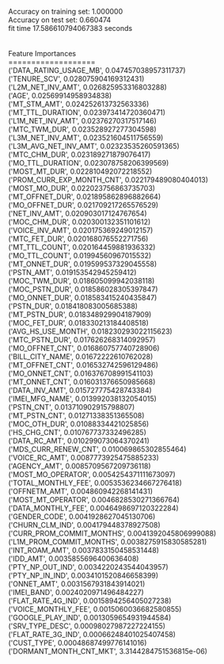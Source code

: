 Accuracy on training set: 1.000000<br>Accuracy on test set: 0.660474<br>fit time 17.586610794067383 seconds<br><br><br>Feature Importances<br>===================<br>('DATA_RATING_USAGE_MB', 0.047457038957311737)<br>('TENURE_SCV', 0.028075904169312431)<br>('L2M_NET_INV_AMT', 0.026825953316803288)<br>('AGE', 0.02569914958934838)<br>('MT_STM_AMT', 0.024252613732563336)<br>('MT_TTL_DURATION', 0.023973414720360471)<br>('L1M_NET_INV_AMT', 0.02376270317517146)<br>('MTC_TWM_DUR', 0.023528927277304598)<br>('L3M_NET_INV_AMT', 0.023521604511756559)<br>('L3M_AVG_NET_INV_AMT', 0.02323535260591365)<br>('MTC_CHM_DUR', 0.023189271879076417)<br>('MO_TTL_DURATION', 0.023078758206399569)<br>('MOST_MT_DUR', 0.022810492072218552)<br>('PROM_CURR_EXP_MONTH_CNT', 0.022179489080404013)<br>('MOST_MO_DUR', 0.022023756863735703)<br>('MT_OFFNET_DUR', 0.021895862896882664)<br>('MO_OFFNET_DUR', 0.021709217265576529)<br>('NET_INV_AMT', 0.020903017124767654)<br>('MOC_CHM_DUR', 0.020300132351101612)<br>('VOICE_INV_AMT', 0.020175369249012157)<br>('MTC_FET_DUR', 0.020168076552271756)<br>('MT_TTL_COUNT', 0.020164459881936332)<br>('MO_TTL_COUNT', 0.01994560967015532)<br>('MT_ONNET_DUR', 0.019599537329045558)<br>('PSTN_AMT', 0.019153542945259412)<br>('MOC_TWM_DUR', 0.018605099942038118)<br>('MOC_PSTN_DUR', 0.018586028305397847)<br>('MO_ONNET_DUR', 0.018583415240435847)<br>('PSTN_DUR', 0.018418083005685388)<br>('MT_PSTN_DUR', 0.018348929904187909)<br>('MOC_FET_DUR', 0.018330213184408518)<br>('AVG_HS_USE_MONTH', 0.018230293022115623)<br>('MTC_PSTN_DUR', 0.017626268314092957)<br>('MO_OFFNET_CNT', 0.016860757740728906)<br>('BILL_CITY_NAME', 0.01672222610762028)<br>('MT_OFFNET_CNT', 0.016532742596129486)<br>('MO_ONNET_CNT', 0.016376708991541103)<br>('MT_ONNET_CNT', 0.016031376650985668)<br>('DATA_INV_AMT', 0.015727775428743384)<br>('IMEI_MFG_NAME', 0.013992038132054015)<br>('PSTN_CNT', 0.013710902915798807)<br>('MT_PSTN_CNT', 0.01271338351365508)<br>('MOC_OTH_DUR', 0.01088334421025856)<br>('HS_CHG_CNT', 0.010767737332496285)<br>('DATA_RC_AMT', 0.010299073064370241)<br>('MDS_CURR_RENEW_CNT', 0.010069865302855464)<br>('VOICE_RC_AMT', 0.0087773925475885233)<br>('AGENCY_AMT', 0.0085709567209736118)<br>('MOST_MO_OPERATOR', 0.0054254371111673097)<br>('TOTAL_MONTHLY_FEE', 0.0053536234667276418)<br>('OFFNETM_AMT', 0.004860942268141431)<br>('MOST_MT_OPERATOR', 0.0046828530271366764)<br>('DATA_MONTHLY_FEE', 0.0046498697120322284)<br>('GENDER_CODE', 0.0041928627045130706)<br>('CHURN_CLM_IND', 0.004179448378927508)<br>('CURR_PROM_COMMIT_MONTHS', 0.0041392045806999088)<br>('L1M_PROM_COMMIT_MONTHS', 0.0038275915830585281)<br>('INT_ROAM_AMT', 0.0037833150458531448)<br>('IDD_AMT', 0.0035855696400636408)<br>('PTY_NP_OUT_IND', 0.0034220243544043957)<br>('PTY_NP_IN_IND', 0.0034101520846658399)<br>('ONNET_AMT', 0.0031567931843914021)<br>('IMEI_BAND', 0.0024020971496484227)<br>('FLAT_RATE_4G_IND', 0.0015894256405027238)<br>('VOICE_MONTHLY_FEE', 0.0015060036682580855)<br>('GOOGLE_PLAY_IND', 0.0013059654931944584)<br>('SRV_TYPE_DESC', 0.00098027987227224155)<br>('FLAT_RATE_3G_IND', 0.00066248401025407458)<br>('CUST_TYPE', 0.00048687499776141016)<br>('DORMANT_MONTH_CNT_MKT', 3.3144284751536815e-06)<br>